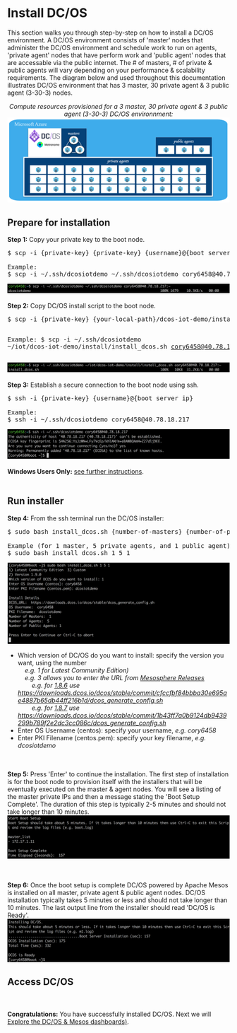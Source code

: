 # Install DC/OS
This section walks you through step-by-step on how to install a DC/OS environment.  A DC/OS environment consists of 'master' nodes that administer the DC/OS environment and schedule work to run on agents, 'private agent' nodes that have perform work and 'public agent' nodes that are accessable via the public internet.  The # of masters, # of private & public agents will vary depending on your performance & scalability requirements.  The diagram below and used throughout this documentation illustrates DC/OS environment that has 3 master, 30 private agent & 3 public agent (3-30-3) nodes.<br>
<div align="center">
<i>Compute resources provisioned for a 3 master, 30 private agent & 3 public agent (3-30-3) DC/OS environnment:</i>
<img src="00.jpg"/>
</div>

## Prepare for installation
<b>Step 1:</b> Copy your private key to the boot node.<br>
<pre>
$ scp -i {private-key} {private-key} {username}@{boot server ip}:~

Example:
$ scp -i ~/.ssh/dcosiotdemo ~/.ssh/dcosiotdemo cory6458@40.78.18.217:~
</pre>
<img src="01.png">
<br><br><b>Step 2:</b> Copy DC/OS install script to the boot node.<br>
<pre>
$ scp -i {private-key} {your-local-path}/dcos-iot-demo/install/install_dcos.sh {username}@{boot server ip}:~

Example:
$ scp -i \~/.ssh/dcosiotdemo \~/iot/dcos-iot-demo/install/install_dcos.sh cory6458@40.78.18.217:\~
</pre>
<img src="02.png">
<br><br><b>Step 3:</b> Establish a secure connection to the boot node using ssh.<br>
<pre>
$ ssh -i {private-key} {username}@{boot server ip}

Example:
$ ssh -i ~/.ssh/dcosiotdemo cory6458@40.78.18.217
</pre>
<img src="03.png">
<br><br><b>Windows Users Only:</b> <a href="windows.md">see further instructions</a>.<br>
<br>

## Run installer
<b>Step 4:</b> From the ssh terminal run the DC/OS installer:<br>
<pre>
$ sudo bash install_dcos.sh {number-of-masters} {number-of-private-agents} {number-of-public-agents}

Example (for 1 master, 5 private agents, and 1 public agent):
$ sudo bash install_dcos.sh 1 5 1
</pre>
<img src="04.png"><br>
- Which version of DC/OS do you want to install: specify the version you want, using the number<br>
&nbsp;&nbsp;&nbsp;&nbsp;<i>e.g. 1 for Latest Community Edition)</i><br>
&nbsp;&nbsp;&nbsp;&nbsp;<i>e.g. 3 allows you to enter the URL from [Mesosphere Releases](https://dcos.io/releases/)</i><br>
&nbsp;&nbsp;&nbsp;&nbsp;&nbsp;&nbsp;&nbsp;&nbsp;<i>e.g. for [1.8.6](https://dcos.io/releases/1.8.6/) use https://downloads.dcos.io/dcos/stable/commit/cfccfbf84bbba30e695ae4887b65db44ff216b1d/dcos_generate_config.sh</i><br>
&nbsp;&nbsp;&nbsp;&nbsp;&nbsp;&nbsp;&nbsp;&nbsp;<i>e.g. for [1.8.7](https://dcos.io/releases/1.8.7/) use https://downloads.dcos.io/dcos/stable/commit/1b43ff7a0b9124db9439299b789f2e2dc3cc086c/dcos_generate_config.sh</i><br>
- Enter OS Username (centos): specify your username, <i>e.g. cory6458</i>
- Enter PKI Filename (centos.pem): specify your key filename, <i>e.g. dcosiotdemo</i>

<br><br><b>Step 5:</b> Press 'Enter' to continue the installation.  The first step of installation is for the boot node to provision itself with the installers that will be eventually executed on the master & agent nodes.  You will see a listing of the master private IPs and then a message stating the 'Boot Setup Complete'.  The duration of this step is typically 2-5 minutes and should not take longer than 10 minutes.<br>
<img src="05.png">

<br><br><b>Step 6:</b> Once the boot setup is complete DC/OS powered by Apache Mesos is installed on all master, private agent & public agent nodes.  DC/OS installation typically takes 5 minutes or less and should not take longer than 10 minutes.  The last output line from the installer should read 'DC/OS is Ready'.<br>
<img src="06.png">
<br>

## Access DC/OS


<br><br><b>Congratulations:</b> You have successfully installed DC/OS.  Next we will <a href="../3-explore/README.md">Explore the DC/OS \& Mesos dashboards)</a>.
